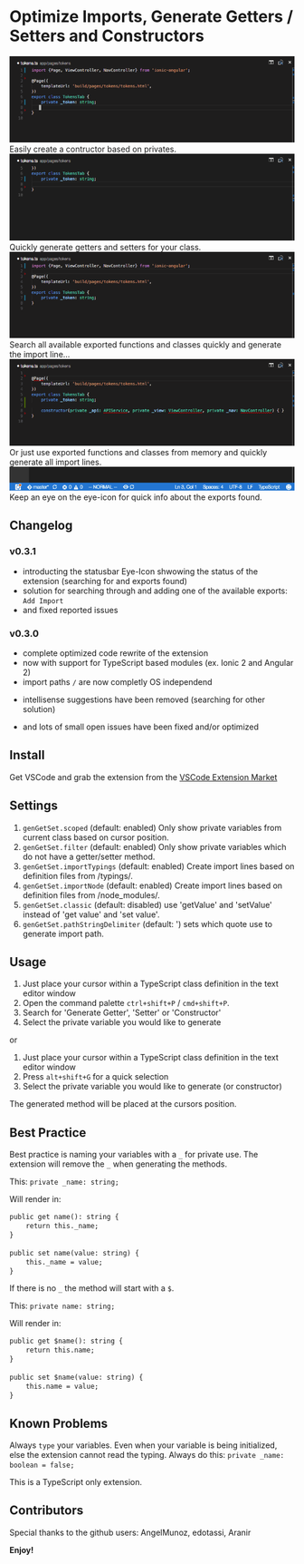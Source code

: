 # Optimize Imports, Generate Getters / Setters and Constructors

![Constructor](demo_constructor.gif)
Easily create a contructor based on privates.
![GetSet](demo_getset.gif)
Quickly generate getters and setters for your class.
![Import](demo_import.gif)
Search all available exported functions and classes quickly and generate the import line...
![Optimize](demo_optimize.gif)
Or just use exported functions and classes from memory and quickly generate all import lines.
![Status](demo_status.gif)
Keep an eye on the eye-icon for quick info about the exports found.

## Changelog

### v0.3.1
+ introducting the statusbar Eye-Icon shwowing the status of the extension (searching for and exports found)
+ solution for searching through and adding one of the available exports: `Add Import`
+ and fixed reported issues

### v0.3.0
+ complete optimized code rewrite of the extension
+ now with support for TypeScript based modules (ex. Ionic 2 and Angular 2)
+ import paths `/` are now completly OS independend
- intellisense suggestions have been removed (searching for other solution)
+ and lots of small open issues have been fixed and/or optimized

## Install
Get VSCode and grab the extension from the [VSCode Extension Market](https://marketplace.visualstudio.com/items?itemName=DSKWRK.vscode-generate-getter-setter)

## Settings

1. `genGetSet.scoped` (default: enabled) Only show private variables from current class based on cursor position.
2. `genGetSet.filter` (default: enabled) Only show private variables which do not have a getter/setter method.
3. `genGetSet.importTypings` (default: enabled) Create import lines based on definition files from /typings/.
3. `genGetSet.importNode` (default: enabled) Create import lines based on definition files from /node_modules/.
4. `genGetSet.classic` (default: disabled) use 'getValue' and 'setValue' instead of 'get value' and 'set value'.
5. `genGetSet.pathStringDelimiter` (default: ') sets which quote use to generate import path.

## Usage

1. Just place your cursor within a TypeScript class definition in the text editor window
2. Open the command palette `ctrl+shift+P` / `cmd+shift+P`.
3. Search for 'Generate Getter', 'Setter' or 'Constructor'
4. Select the private variable you would like to generate

or

1. Just place your cursor within a TypeScript class definition in the text editor window
2. Press `alt+shift+G` for a quick selection
3. Select the private variable you would like to generate (or constructor)

The generated method will be placed at the cursors position.

## Best Practice

Best practice is naming your variables with a `_` for private use.
The extension will remove the `_` when generating the methods.

This: `private _name: string;`

Will render in:
```
public get name(): string {
    return this._name;
}

public set name(value: string) {
    this._name = value;
}
```

If there is no `_` the method will start with a `$`.

This: `private name: string;`

Will render in:
```
public get $name(): string {
    return this.name;
}

public set $name(value: string) {
    this.name = value;
}
```

## Known Problems

Always `type` your variables. Even when your variable is being initialized, else the extension cannot read the typing.
Always do this: `private _name: boolean = false;`

This is a TypeScript only extension.

## Contributors
Special thanks to the github users:
AngelMunoz, edotassi, Aranir

**Enjoy!**
